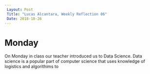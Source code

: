 ```yaml
---
 Layout: Post
 Title: "Lucas Alcantara, Weekly Reflection 06" 
 Date: 2018-10-26
---
```



# Monday

On Monday in class our teacher introduced us to Data Science. Data science is a popular part of computer science that uses knowledge of logistics and algorithims to 


